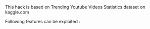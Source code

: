 This hack is based on Trending Youtube Videos Statistics dataset on kaggle.com

Following features can be exploited :

